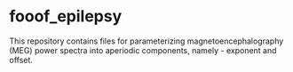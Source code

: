 # fooof_epilepsy
This repository contains files for parameterizing magnetoencephalography (MEG) power spectra into aperiodic components, namely - exponent and offset. 
